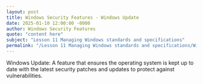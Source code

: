 ```yaml
---
layout: post
title: Windows Security Features - Windows Update
date: 2025-01-10 12:00:00 -0000
author: Windows Security Features
quote: "content here"
subject: "Lesson 11 Managing Windows standards and specifications"
permalink: "/Lesson 11 Managing Windows standards and specifications/Windows Security Features/Windows Security Features - Windows Update"
---
```


Windows Update: A feature that ensures the operating system is kept up to date with the latest security patches and updates to protect against vulnerabilities.
